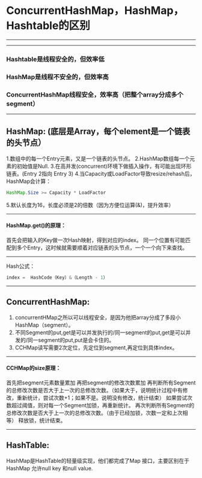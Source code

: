 # ConcurrentHashMap，HashMap，Hashtable的区别
---
---

### Hashtable是线程安全的，但效率低
### HashMap是线程不安全的，但效率高
### ConcurrentHashMap线程安全，效率高（把整个array分成多个segment）
---




## HashMap: (底层是Array，每个element是一个链表的头节点）
1.数组中的每一个Entry元素，又是一个链表的头节点。
2.HashMap数组每一个元素的初始值是Null.
3.在高并发(concurrent)环境下做插入操作，有可能出现环形链表。(Entry 2指向 Entry 3)
4.当Capacity或LoadFactor导致resize/rehash后，HashMap会计算： 
```java
HashMap.Size >= Capacity * LoadFactor
```
5.默认长度为16，长度必须是2的倍数（因为方便位运算(&)，提升效率）

---
#### HashMap.get()的原理：
首先会把输入的Key做一次Hash映射，得到对应的index。
同一个位置有可能匹配到多个Entry，这时候就需要顺着对应链表的头节点，一个一个向下来查找。

---

Hash公式：
```java
index =  HashCode（Key）&（Length - 1） 
```
---




## ConcurrentHashMap:
1. concurrentHMap之所以可以线程安全，是因为他把array分成了多段小HashMap（segment）。
2. 不同Segment的put,get是可以并发执行的/同一segment的put,get是可以并发的/同一segment的put,put是会卡住的。
3. CCHMap读写需要2次定位，先定位到segment,再定位到具体index。

---
#### CCHMap的size原理：
首先把segment元素数量累加
再把segment的修改次数累加
再判断所有Segment的总修改次数是否大于上一次的总修改次数。（如果大于，说明统计过程中有修改，重新统计，尝试次数+1；如果不是。说明没有修改，统计结束）
如果尝试次数超过阈值，则对每一个Segment加锁，再重新统计。
再次判断所有Segment的总修改次数是否大于上一次的总修改次数。（由于已经加锁，次数一定和上次相等）
释放锁，统计结束。

---





## HashTable:
HashMap是HashTable的轻量级实现，他们都完成了Map 接口，主要区别在于HashMap 允许null key 和null value.
